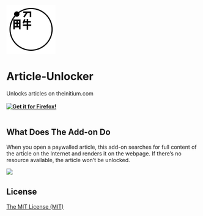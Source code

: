 ![Icon](https://github.com/YS-Wong/Article-Unlocker/blob/main/images/article_unlocker128.png)
# Article-Unlocker
Unlocks articles on theinitium.com  
<br>
**[![Get it for Firefox!](https://extensionworkshop.com/assets/img/documentation/publish/get-the-addon-178x60px.dad84b42.png)](https://addons.mozilla.org/firefox/addon/article-unlocker/?utm_source=github.com&utm_medium=git&utm_content=download-button&campaign=github)**  
<br>

## What Does The Add-on Do
When you open a paywalled article, this add-on searches for full content of the article on the Internet and renders it on the webpage. If there’s no resource available, the article won’t be unlocked.

<img src="https://addons.mozilla.org/user-media/previews/full/266/266108.png" width="600">

<br>

## License
[The MIT License (MIT)](https://raw.githubusercontent.com/YS-Wong/Article-Unlocker/main/LICENSE)  
<br>
